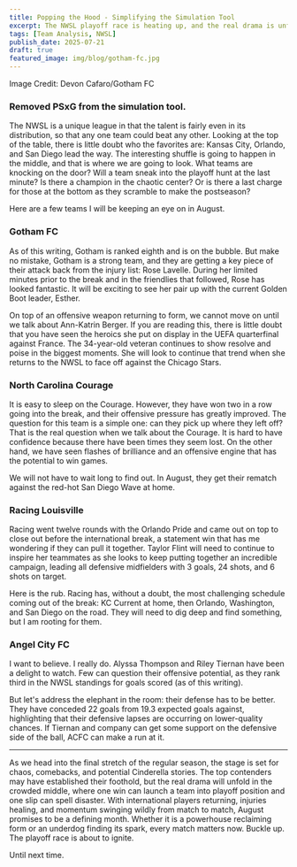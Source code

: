 ```yaml
---
title: Popping the Hood - Simplifying the Simulation Tool
excerpt: The NWSL playoff race is heating up, and the real drama is unfolding in the crowded middle of the table. With top teams like Kansas City and San Diego setting the pace, the battle for the final playoff spots promises chaos, comebacks, and maybe even a Cinderella story. As international stars return and momentum shifts, August will be the month where seasons are made or broken.
tags: [Team Analysis, NWSL]
publish_date: 2025-07-21
draft: true
featured_image: img/blog/gotham-fc.jpg
---
```

<p class="text-small">Image Credit: Devon Cafaro/Gotham FC</p>

### Removed PSxG from the simulation tool.




The NWSL is a unique league in that the talent is fairly even in its distribution, so that any one team could beat any other. Looking at the top of the table, there is little doubt who the favorites are: Kansas City, Orlando, and San Diego lead the way. The interesting shuffle is going to happen in the middle, and that is where we are going to look. What teams are knocking on the door? Will a team sneak into the playoff hunt at the last minute? Is there a champion in the chaotic center? Or is there a last charge for those at the bottom as they scramble to make the postseason?

Here are a few teams I will be keeping an eye on in August.

### Gotham FC
As of this writing, Gotham is ranked eighth and is on the bubble. But make no mistake, Gotham is a strong team, and they are getting a key piece of their attack back from the injury list: Rose Lavelle. During her limited minutes prior to the break and in the friendlies that followed, Rose has looked fantastic. It will be exciting to see her pair up with the current Golden Boot leader, Esther.

On top of an offensive weapon returning to form, we cannot move on until we talk about Ann-Katrin Berger. If you are reading this, there is little doubt that you have seen the heroics she put on display in the UEFA quarterfinal against France. The 34-year-old veteran continues to show resolve and poise in the biggest moments. She will look to continue that trend when she returns to the NWSL to face off against the Chicago Stars.

### North Carolina Courage
It is easy to sleep on the Courage. However, they have won two in a row going into the break, and their offensive pressure has greatly improved. The question for this team is a simple one: can they pick up where they left off? That is the real question when we talk about the Courage. It is hard to have confidence because there have been times they seem lost. On the other hand, we have seen flashes of brilliance and an offensive engine that has the potential to win games.

We will not have to wait long to find out. In August, they get their rematch against the red-hot San Diego Wave at home.

### Racing Louisville
Racing went twelve rounds with the Orlando Pride and came out on top to close out before the international break, a statement win that has me wondering if they can pull it together. Taylor Flint will need to continue to inspire her teammates as she looks to keep putting together an incredible campaign, leading all defensive midfielders with 3 goals, 24 shots, and 6 shots on target.

Here is the rub. Racing has, without a doubt, the most challenging schedule coming out of the break: KC Current at home, then Orlando, Washington, and San Diego on the road. They will need to dig deep and find something, but I am rooting for them.

### Angel City FC
I want to believe. I really do. Alyssa Thompson and Riley Tiernan have been a delight to watch. Few can question their offensive potential, as they rank third in the NWSL standings for goals scored (as of this writing).

But let's address the elephant in the room: their defense has to be better. They have conceded 22 goals from 19.3 expected goals against, highlighting that their defensive lapses are occurring on lower-quality chances. If Tiernan and company can get some support on the defensive side of the ball, ACFC can make a run at it.

---

As we head into the final stretch of the regular season, the stage is set for chaos, comebacks, and potential Cinderella stories. The top contenders may have established their foothold, but the real drama will unfold in the crowded middle, where one win can launch a team into playoff position and one slip can spell disaster. With international players returning, injuries healing, and momentum swinging wildly from match to match, August promises to be a defining month. Whether it is a powerhouse reclaiming form or an underdog finding its spark, every match matters now. Buckle up. The playoff race is about to ignite.

Until next time.
